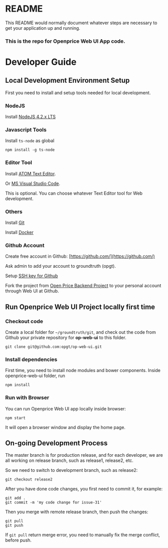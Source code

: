 # README #

This README would normally document whatever steps are necessary to get your application up and running.

### This is the repo for Openprice Web UI App code. ###

Developer Guide
================

## Local Development Environment Setup ##
First you need to install and setup tools needed for local development.

### NodeJS ###

Install [NodeJS 4.2.x LTS](https://nodejs.org/)

### Javascript Tools ###

Install `ts-node` as global
~~~
npm install -g ts-node
~~~

### Editor Tool ###
Install [ATOM Text Editor](https://atom.io/).

Or [MS Visual Studio Code](https://code.visualstudio.com/).

This is optional. You can choose whatever Text Editor tool for Web development.

### Others ###

Install [Git](https://git-scm.com/book/en/v2/Getting-Started-Installing-Git)

Install [Docker](https://docs.docker.com/installation/)

### Github Account
Create free account in Github:
[https://github.com/](https://github.com/)

Ask admin to add your account to groundtruth (opgt).

Setup [SSH key for Github](https://help.github.com/articles/generating-ssh-keys/)

Fork the project from [Open Price Backend Project](https://github.com/opgt/op-backend)
to your personal account through Web UI at Github.

## Run Openprice Web UI Project locally first time ##

### Checkout code
Create a local folder for `~/groundtruth/git`, and check out the code from Github 
your private repository for **op-web-ui** to this folder.
```
git clone git@github.com:opgt/op-web-ui.git
```

### Install dependencies ###

First time, you need to install node modules and bower components. Inside openprice-web-ui folder, run
```
npm install
```

### Run with Browser ###
You can run Openprice Web UI app locally inside browser:
```
npm start
```
It will open a browser window and display the home page. 

## On-going Development Process ##
The master branch is for production release, and for each developer, we are all working on
release branch, such as release1, release2, etc.


So we need to switch to development branch, such as release2:

```
git checkout release2
```

After you have done code changes, you first need to commit it, for example:
```
git add .
git commit -m 'my code change for issue-31'
```

Then you merge with remote release branch, then push the changes:

```
git pull
git push
```

If `git pull` return merge error, you need to manually fix the merge conflict, before push.
